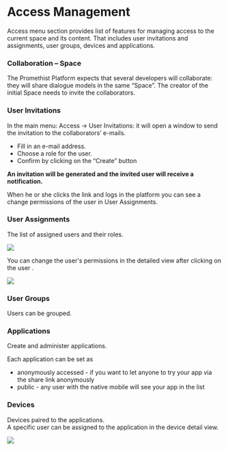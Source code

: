 # Access Management

Access menu section provides list of features for managing access to the current space and its content. That includes user invitations and assignments, user groups, devices and applications.

### **Collaboration – Space**  <a id="collaboration-%E2%80%93-space"></a>

The Promethist Platform expects that several developers will collaborate: they will share dialogue models in the same “Space”. The creator of the initial Space needs to invite the collaborators.

### User Invitations  <a id="user-invitations"></a>

In the main menu: Access → User Invitations: it will open a window to send the invitation to the collaborators’ e-mails.

* Fill in an e-mail address.
* Choose a role for the user.
* Confirm by clicking on the “Create” button

**An invitation will be generated and the invited user will receive a notification.**

When he or she clicks the link and logs in the platform you can see a change permissions of the user in User Assignments.

### User Assignments  <a id="user-assignments"></a>

The list of assigned users and their roles.

![](https://promethist.myjetbrains.com/youtrack/api/files/145-203?sign=MTYxMTYyNDkwMDAwMHwxLTEwfDE0NS0yMDN8eWhLUVBDSjVrVEx1T3BpeTl4bVNmRktGQlJ6N0tG%0D%0AeVBfa1Q1TWlZdTZlRQ0K%0D%0A&updated=1611319780317)

You can change the user's permissions in the detailed view after clicking on the user .

![](https://promethist.myjetbrains.com/youtrack/api/files/145-204?sign=MTYxMTYyNDkwMDAwMHwxLTEwfDE0NS0yMDR8OUdINzlIR19qcFQxLXJtUlBEUk1XYjlLakhaYS1v%0D%0AZ2tqYjBKS2laNk1iZw0K%0D%0A&updated=1611319780317)

### User Groups  <a id="user-groups"></a>

Users can be grouped.

### Applications  <a id="applications"></a>

Create and administer applications.

Each application can be set as

* anonymously accessed - if you want to let anyone to try your app via the share link anonymously
* public - any user with the native mobile will see your app in the list

### Devices  <a id="devices"></a>

Devices paired to the applications.  
A specific user can be assigned to the application in the device detail view.

![](https://promethist.myjetbrains.com/youtrack/api/files/145-206?sign=MTYxMTYyNDkwMDAwMHwxLTEwfDE0NS0yMDZ8YkU5YUhQY1YtTnRyU1dDdFhSMHZKcjRRZGRaRU5k%0D%0AclR5Yjc4X3pNWGxTUQ0K%0D%0A&updated=1611321132098)

